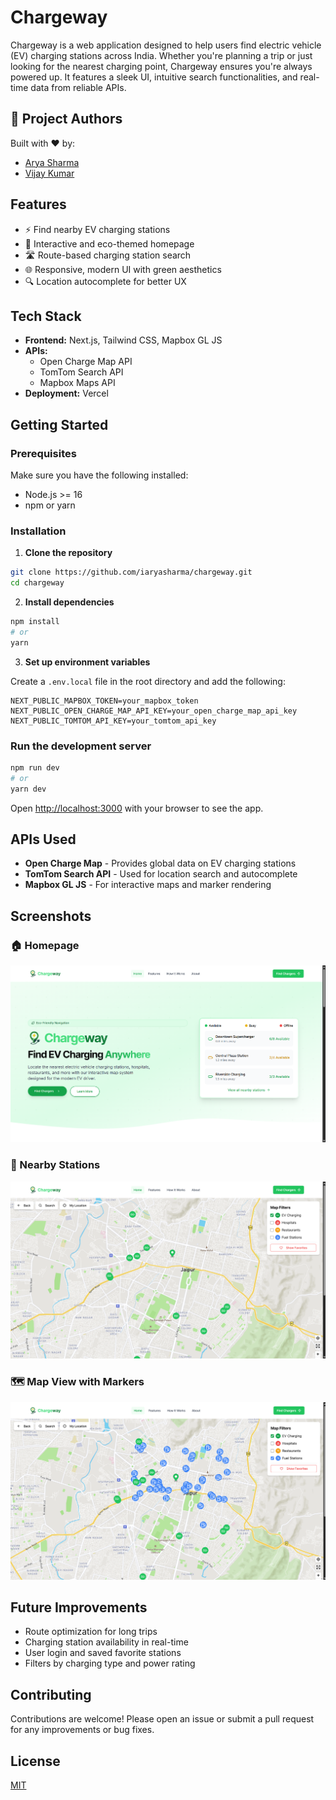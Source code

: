 
# Chargeway 

Chargeway is a web application designed to help users find electric vehicle (EV) charging stations across India. Whether you're planning a trip or just looking for the nearest charging point, Chargeway ensures you're always powered up. It features a sleek UI, intuitive search functionalities, and real-time data from reliable APIs.

## 👥 Project Authors

Built with ❤️ by:

- [Arya Sharma](https://github.com/iaryasharma)
- [Vijay Kumar](https://github.com/hii-vijayy)  

## Features

- ⚡ Find nearby EV charging stations
- 🌿 Interactive and eco-themed homepage
- 🛣️ Route-based charging station search
- 🌐 Responsive, modern UI with green aesthetics
- 🔍 Location autocomplete for better UX

## Tech Stack

- **Frontend:** Next.js, Tailwind CSS, Mapbox GL JS
- **APIs:**
  - Open Charge Map API
  - TomTom Search API
  - Mapbox Maps API
- **Deployment:** Vercel

## Getting Started

### Prerequisites

Make sure you have the following installed:

- Node.js >= 16
- npm or yarn

### Installation

1. **Clone the repository**

```bash
git clone https://github.com/iaryasharma/chargeway.git
cd chargeway
```

2. **Install dependencies**

```bash
npm install
# or
yarn
```

3. **Set up environment variables**

Create a `.env.local` file in the root directory and add the following:

```
NEXT_PUBLIC_MAPBOX_TOKEN=your_mapbox_token
NEXT_PUBLIC_OPEN_CHARGE_MAP_API_KEY=your_open_charge_map_api_key
NEXT_PUBLIC_TOMTOM_API_KEY=your_tomtom_api_key
```

### Run the development server

```bash
npm run dev
# or
yarn dev
```

Open [http://localhost:3000](http://localhost:3000) with your browser to see the app.


## APIs Used

- **Open Charge Map** - Provides global data on EV charging stations
- **TomTom Search API** - Used for location search and autocomplete
- **Mapbox GL JS** - For interactive maps and marker rendering

## Screenshots

### 🏠 Homepage
![Homepage](./public/screenshots/homepage.png)

### 📍 Nearby Stations
![Nearby Stations](./public/screenshots/nearby-stations.png)

### 🗺️ Map View with Markers
![Map View](./public/screenshots/map-view.png)

## Future Improvements

- Route optimization for long trips
- Charging station availability in real-time
- User login and saved favorite stations
- Filters by charging type and power rating

## Contributing

Contributions are welcome! Please open an issue or submit a pull request for any improvements or bug fixes.

## License

[MIT](LICENSE)
